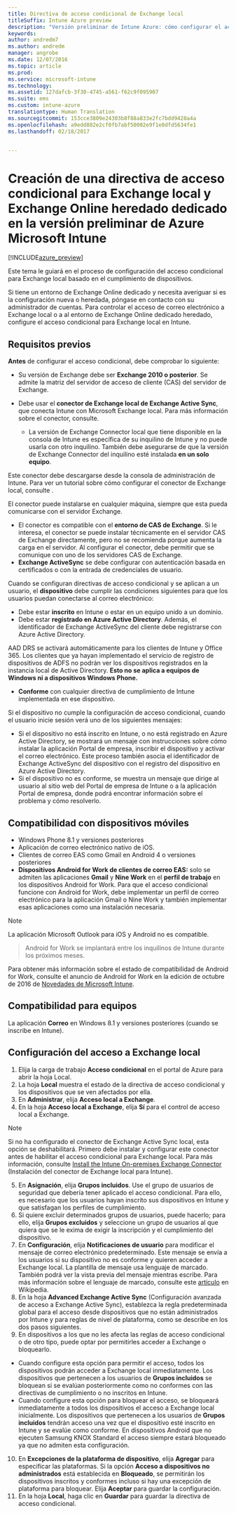 ```yaml
---
title: Directiva de acceso condicional de Exchange local
titleSuffix: Intune Azure preview
description: "Versión preliminar de Intune Azure: cómo configurar el acceso condicional para Exchange local y Exchange Online heredado dedicado en Intune"
keywords: 
author: andredm7
ms.author: andredm
manager: angrobe
ms.date: 12/07/2016
ms.topic: article
ms.prod: 
ms.service: microsoft-intune
ms.technology: 
ms.assetid: 127dafcb-3f30-4745-a561-f62c9f095907
ms.suite: ems
ms.custom: intune-azure
translationtype: Human Translation
ms.sourcegitcommit: 153cce3809e24303b8f88a833e2fc7bdd9428a4a
ms.openlocfilehash: a9edd882e2cf0fb7abf50002e9f1e8dfd5634fe1
ms.lasthandoff: 02/18/2017


---
```


# <a name="how-to-create-a-conditional-access-policy-for-exchange-on-premises-and-legacy-exchange-online-dedicated-in-microsoft-intune-azure-preview"></a>Creación de una directiva de acceso condicional para Exchange local y Exchange Online heredado dedicado en la versión preliminar de Azure Microsoft Intune


[!INCLUDE[azure_preview](../includes/azure_preview.md)]

Este tema le guiará en el proceso de configuración del acceso condicional para Exchange local basado en el cumplimiento de dispositivos.

Si tiene un entorno de Exchange Online dedicado y necesita averiguar si es la configuración nueva o heredada, póngase en contacto con su administrador de cuentas. Para controlar el acceso de correo electrónico a Exchange local o a al entorno de Exchange Online dedicado heredado, configure el acceso condicional para Exchange local en Intune.

## <a name="prerequisites"></a>Requisitos previos

**Antes** de configurar el acceso condicional, debe comprobar lo siguiente:

- Su versión de Exchange debe ser **Exchange 2010 o posterior**. Se admite la matriz del servidor de acceso de cliente (CAS) del servidor de Exchange.
- Debe usar el **conector de Exchange local de Exchange Active Sync**, que conecta Intune con Microsoft Exchange local. Para más información sobre el conector, consulte<link>.

  - La versión de Exchange Connector local que tiene disponible en la consola de Intune es específica de su inquilino de Intune y no puede usarla con otro inquilino. También debe asegurarse de que la versión de Exchange Connector del inquilino esté instalada **en un solo equipo**.

Este conector debe descargarse desde la consola de administración de Intune. Para ver un tutorial sobre cómo configurar el conector de Exchange local, consulte <link to new topic>.

El conector puede instalarse en cualquier máquina, siempre que esta pueda comunicarse con el servidor Exchange.

- El conector es compatible con el **entorno de CAS de Exchange**. Si le interesa, el conector se puede instalar técnicamente en el servidor CAS de Exchange directamente, pero no se recomienda porque aumenta la carga en el servidor. Al configurar el conector, debe permitir que se comunique con uno de los servidores CAS de Exchange.
- **Exchange ActiveSync** se debe configurar con autenticación basada en certificados o con la entrada de credenciales de usuario.

Cuando se configuran directivas de acceso condicional y se aplican a un usuario, el **dispositivo** debe cumplir las condiciones siguientes para que los usuarios puedan conectarse al correo electrónico:

- Debe estar **inscrito** en Intune o estar en un equipo unido a un dominio.
- Debe estar **registrado en Azure Active Directory**. Además, el identificador de Exchange ActiveSync del cliente debe registrarse con Azure Active Directory.

AAD DRS se activará automáticamente para los clientes de Intune y Office 365. Los clientes que ya hayan implementado el servicio de registro de dispositivos de ADFS no podrán ver los dispositivos registrados en la instancia local de Active Directory. **Esto no se aplica a equipos de Windows ni a dispositivos Windows Phone.**

- **Conforme** con cualquier directiva de cumplimiento de Intune implementada en ese dispositivo.

Si el dispositivo no cumple la configuración de acceso condicional, cuando el usuario inicie sesión verá uno de los siguientes mensajes:

- Si el dispositivo no está inscrito en Intune, o no está registrado en Azure Active Directory, se mostrará un mensaje con instrucciones sobre cómo instalar la aplicación Portal de empresa, inscribir el dispositivo y activar el correo electrónico. Este proceso también asocia el identificador de Exchange ActiveSync del dispositivo con el registro del dispositivo en Azure Active Directory.
- Si el dispositivo no es conforme, se muestra un mensaje que dirige al usuario al sitio web del Portal de empresa de Intune o a la aplicación Portal de empresa, donde podrá encontrar información sobre el problema y cómo resolverlo.

## <a name="support-for-mobile-devices"></a>Compatibilidad con dispositivos móviles

- Windows Phone 8.1 y versiones posteriores
- Aplicación de correo electrónico nativo de iOS.
- Clientes de correo EAS como Gmail en Android 4 o versiones posteriores
- **Dispositivos Android for Work de clientes de correo EAS:** solo se admiten las aplicaciones **Gmail** y **Nine Work** en el **perfil de trabajo** en los dispositivos Android for Work. Para que el acceso condicional funcione con Android for Work, debe implementar un perfil de correo electrónico para la aplicación Gmail o Nine Work y también implementar esas aplicaciones como una instalación necesaria.

>[!NOTE]
>La aplicación Microsoft Outlook para iOS y Android no es compatible.

> Android for Work se implantará entre los inquilinos de Intune durante los próximos meses.

Para obtener más información sobre el estado de compatibilidad de Android for Work, consulte el anuncio de Android for Work en la edición de octubre de 2016 de [Novedades de Microsoft Intune](https://docs.microsoft.com/en-us/intune/whats-new/whats-new-archive#october-2016).

## <a name="support-for-pcs"></a>Compatibilidad para equipos

La aplicación **Correo** en Windows 8.1 y versiones posteriores (cuando se inscribe en Intune).


## <a name="configure-exchange-on-premises-access"></a>Configuración del acceso a Exchange local

1. Elija la carga de trabajo **Acceso condicional** en el portal de Azure para abrir la hoja Local.
2. La hoja **Local** muestra el estado de la directiva de acceso condicional y los dispositivos que se ven afectados por ella.
3. En **Administrar**, elija **Acceso local a Exchange**.
4. En la hoja **Acceso local a Exchange**, elija **Sí** para el control de acceso local a Exchange.

  >[!NOTE]
  >Si no ha configurado el conector de Exchange Active Sync local, esta opción se deshabilitará.  Primero debe instalar y configurar este conector antes de habilitar el acceso condicional para Exchange local. Para más información, consulte [Install the Intune On-premises Exchange Connector](install-intune-on-premises-exchange-connector.md) (Instalación del conector de Exchange local para Intune).

5. En **Asignación**, elija **Grupos incluidos**.  Use el grupo de usuarios de seguridad que debería tener aplicado el acceso condicional.  Para ello, es necesario que los usuarios hayan inscrito sus dispositivos en Intune y que satisfagan los perfiles de cumplimiento.
6. Si quiere excluir determinados grupos de usuarios, puede hacerlo; para ello, elija **Grupos excluidos** y seleccione un grupo de usuarios al que quiera que se le exima de exigir la inscripción y el cumplimiento del dispositivo.
7. En **Configuración**, elija **Notificaciones de usuario** para modificar el mensaje de correo electrónico predeterminado. Este mensaje se envía a los usuarios si su dispositivo no es conforme y quieren acceder a Exchange local. La plantilla de mensaje usa lenguaje de marcado.  También podrá ver la vista previa del mensaje mientras escribe. Para más información sobre el lenguaje de marcado, consulte este [artículo](https://en.wikipedia.org/wiki/Markup_language) en Wikipedia.
8. En la hoja **Advanced Exchange Active Sync** (Configuración avanzada de acceso a Exchange Active Sync), establezca la regla predeterminada global para el acceso desde dispositivos que no están administrados por Intune y para reglas de nivel de plataforma, como se describe en los dos pasos siguientes.
9. En dispositivos a los que no les afecta las reglas de acceso condicional o de otro tipo, puede optar por permitirles acceder a Exchange o bloquearlo.
  - Cuando configure esta opción para permitir el acceso, todos los dispositivos podrán acceder a Exchange local inmediatamente.  Los dispositivos que pertenecen a los usuarios de **Grupos incluidos** se bloquean si se evalúan posteriormente como no conformes con las directivas de cumplimiento o no inscritos en Intune.
  - Cuando configure esta opción para bloquear el acceso, se bloqueará inmediatamente a todos los dispositivos el acceso a Exchange local inicialmente.  Los dispositivos que pertenecen a los usuarios de **Grupos incluidos** tendrán acceso una vez que el dispositivo esté inscrito en Intune y se evalúe como conforme. En dispositivos Android que no ejecuten Samsung KNOX Standard el acceso siempre estará bloqueado ya que no admiten esta configuración.
10. En **Excepciones de la plataforma de dispositivo**, elija **Agregar** para especificar las plataformas. Si la opción **Acceso a dispositivos no administrados** está establecida en **Bloqueado**, se permitirán los dispositivos inscritos y conformes incluso si hay una excepción de plataforma para bloquear. Elija **Aceptar** para guardar la configuración.
11. En la hoja **Local**, haga clic en **Guardar** para guardar la directiva de acceso condicional.

